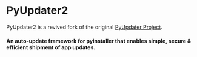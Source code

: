 # PyUpdater2

PyUpdater2 is a revived fork of the original [PyUpdater Project](https://github.com/Digital-Sapphire/PyUpdater/).

#### An auto-update framework for pyinstaller that enables simple, secure & efficient shipment of app updates.

